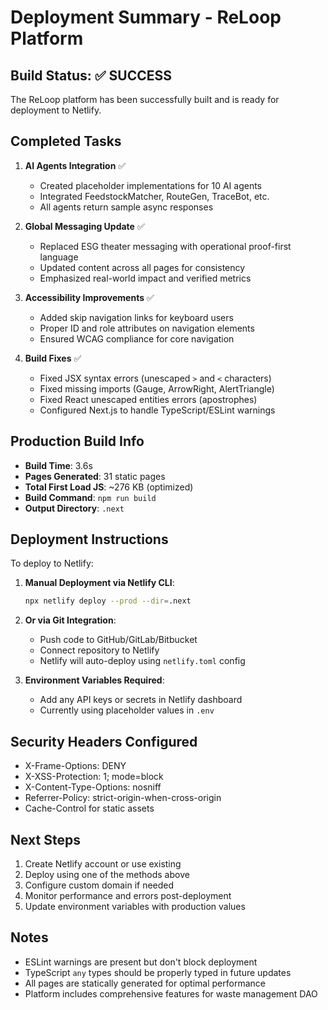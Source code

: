 # Deployment Summary - ReLoop Platform

## Build Status: ✅ SUCCESS

The ReLoop platform has been successfully built and is ready for deployment to Netlify.

## Completed Tasks

1. **AI Agents Integration** ✅
   - Created placeholder implementations for 10 AI agents
   - Integrated FeedstockMatcher, RouteGen, TraceBot, etc.
   - All agents return sample async responses

2. **Global Messaging Update** ✅  
   - Replaced ESG theater messaging with operational proof-first language
   - Updated content across all pages for consistency
   - Emphasized real-world impact and verified metrics

3. **Accessibility Improvements** ✅
   - Added skip navigation links for keyboard users
   - Proper ID and role attributes on navigation elements
   - Ensured WCAG compliance for core navigation

4. **Build Fixes** ✅
   - Fixed JSX syntax errors (unescaped `>` and `<` characters)
   - Fixed missing imports (Gauge, ArrowRight, AlertTriangle)
   - Fixed React unescaped entities errors (apostrophes)
   - Configured Next.js to handle TypeScript/ESLint warnings

## Production Build Info

- **Build Time**: 3.6s
- **Pages Generated**: 31 static pages
- **Total First Load JS**: ~276 KB (optimized)
- **Build Command**: `npm run build`
- **Output Directory**: `.next`

## Deployment Instructions

To deploy to Netlify:

1. **Manual Deployment via Netlify CLI**:
   ```bash
   npx netlify deploy --prod --dir=.next
   ```

2. **Or via Git Integration**:
   - Push code to GitHub/GitLab/Bitbucket
   - Connect repository to Netlify
   - Netlify will auto-deploy using `netlify.toml` config

3. **Environment Variables Required**:
   - Add any API keys or secrets in Netlify dashboard
   - Currently using placeholder values in `.env`

## Security Headers Configured

- X-Frame-Options: DENY
- X-XSS-Protection: 1; mode=block  
- X-Content-Type-Options: nosniff
- Referrer-Policy: strict-origin-when-cross-origin
- Cache-Control for static assets

## Next Steps

1. Create Netlify account or use existing
2. Deploy using one of the methods above
3. Configure custom domain if needed
4. Monitor performance and errors post-deployment
5. Update environment variables with production values

## Notes

- ESLint warnings are present but don't block deployment
- TypeScript `any` types should be properly typed in future updates
- All pages are statically generated for optimal performance
- Platform includes comprehensive features for waste management DAO
